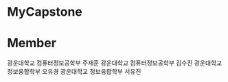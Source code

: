 # MyCapstone

<h1> Member </h1>
<l1> 광운대학교 컴퓨터정보공학부 주재훈 </li>
<l1> 광운대학교 컴퓨터정보공학부 김수진 </li>
<l1> 광운대학교 정보융합학부 오유경 </li>
<l1> 광운대학교 정보융합학부 서유진 </li>
